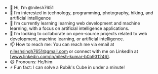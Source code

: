 - 👋 Hi, I’m @nilesh7651
- 👀 I’m interested in technology, programming, photography, hiking, and artificial intelligence
- 🌱 I’m currently learning learning web development and machine learning, with a focus on artificial intelligence applications.
- 💞️ I’m looking to collaborate on open-source projects related to web development, machine learning, or artificial intelligence.
- 📫 How to reach me: You can reach me via email at nileshsingh7651@gmail.com or connect with me on LinkedIn at [www.linkedin.com/in/nilesh-kumar-b0a931246].
- 😄 Pronouns: He/him
- ⚡ Fun fact: I can solve a Rubik's Cube in under a minute!

<!---
nilesh7651/nilesh7651 is a ✨ special ✨ repository because its `README.md` (this file) appears on your GitHub profile.
You can click the Preview link to take a look at your changes.
--->

